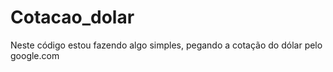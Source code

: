# Cotacao_dolar

Neste código estou fazendo algo simples, pegando a cotação do dólar pelo google.com
